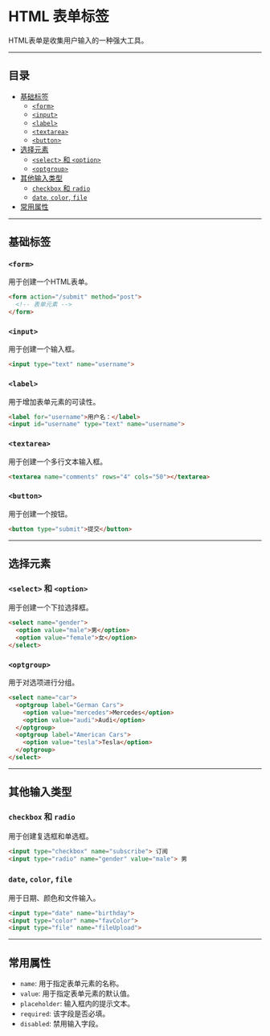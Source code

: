 # HTML 表单标签

HTML表单是收集用户输入的一种强大工具。

---

## 目录

- [基础标签](#基础标签)
   - [`<form>`](#form)
   - [`<input>`](#input)
   - [`<label>`](#label)
   - [`<textarea>`](#textarea)
   - [`<button>`](#button)
- [选择元素](#选择元素)
   - [`<select>` 和 `<option>`](#select-和-option)
   - [`<optgroup>`](#optgroup)
- [其他输入类型](#其他输入类型)
   - [`checkbox` 和 `radio`](#checkbox-和-radio)
   - [`date`, `color`, `file`](#date-color-file)
- [常用属性](#常用属性)

---

## 基础标签

### `<form>`

用于创建一个HTML表单。

```html
<form action="/submit" method="post">
  <!-- 表单元素 -->
</form>
```

### `<input>`

用于创建一个输入框。

```html
<input type="text" name="username">
```

### `<label>`

用于增加表单元素的可读性。

```html
<label for="username">用户名：</label>
<input id="username" type="text" name="username">
```

### `<textarea>`

用于创建一个多行文本输入框。

```html
<textarea name="comments" rows="4" cols="50"></textarea>
```

### `<button>`

用于创建一个按钮。

```html
<button type="submit">提交</button>
```

---

## 选择元素

### `<select>` 和 `<option>`

用于创建一个下拉选择框。

```html
<select name="gender">
  <option value="male">男</option>
  <option value="female">女</option>
</select>
```

### `<optgroup>`

用于对选项进行分组。

```html
<select name="car">
  <optgroup label="German Cars">
    <option value="mercedes">Mercedes</option>
    <option value="audi">Audi</option>
  </optgroup>
  <optgroup label="American Cars">
    <option value="tesla">Tesla</option>
  </optgroup>
</select>
```

---

## 其他输入类型

### `checkbox` 和 `radio`

用于创建复选框和单选框。

```html
<input type="checkbox" name="subscribe"> 订阅
<input type="radio" name="gender" value="male"> 男
```

### `date`, `color`, `file`

用于日期、颜色和文件输入。

```html
<input type="date" name="birthday">
<input type="color" name="favColor">
<input type="file" name="fileUpload">
```

---

## 常用属性

- `name`: 用于指定表单元素的名称。
- `value`: 用于指定表单元素的默认值。
- `placeholder`: 输入框内的提示文本。
- `required`: 该字段是否必填。
- `disabled`: 禁用输入字段。



